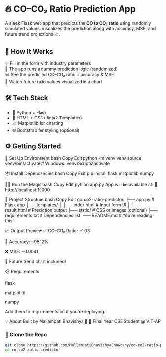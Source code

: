 # 🔥 CO–CO₂ Ratio Prediction App

A sleek Flask web app that predicts the **CO to CO₂ ratio** using randomly simulated values. Visualizes the prediction along with accuracy, MSE, and future trend projections 📈.


## 🚀 How It Works

✨ Fill in the form with industry parameters  
🧠 The app runs a dummy prediction logic (randomized)  
📊 See the predicted CO–CO₂ ratio + accuracy & MSE  
🔮 Watch future ratio values visualized in a chart  



## 🛠️ Tech Stack

- 🐍 Python + Flask
- 🎨 HTML + CSS (Jinja2 Templates)
- 📈 Matplotlib for charting
- 🌐 Bootstrap for styling (optional)


## ⚙️ Getting Started
🔮 Set Up Environment
bash
Copy
Edit
python -m venv venv
source venv/bin/activate  # Windows: venv\Scripts\activate


📦 Install Dependencies
bash
Copy
Edit
pip install flask matplotlib numpy


🧙‍♂️ Run the Magic
bash
Copy
Edit
python app.py
App will be available at:
📍 http://localhost:10000

📁 Project Structure
bash
Copy
Edit
co-co2-ratio-predictor/
├── app.py               # Flask app
├── templates/
│   ├── index.html       # Input form UI
│   └── result.html      # Prediction output
├── static/              # CSS or images (optional)
├── requirements.txt     # Dependencies list
└── README.md            # You’re reading this!


📈 Output Preview
✅ CO–CO₂ Ratio: ~1.03

🎯 Accuracy: ~95.12%

❌ MSE: ~0.0041


🔮 Future trend chart included!


📋 Requirements

flask

matplotlib

numpy

Add them to requirements.txt if you're deploying.

💡 About
Built by Mallampati Bhavishya 💙
📍 Final Year CSE Student @ VIT-AP

### 🧬 Clone the Repo

```bash
git clone https://github.com/MallampatiBhavishyaChowdary/co-co2-ratio-predictor.git
cd co-co2-ratio-predictor
